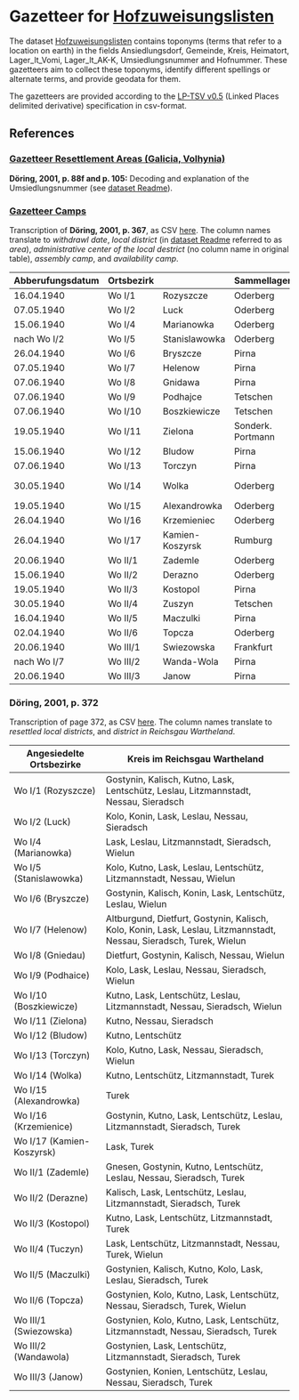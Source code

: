 # Gazetteer for [Hofzuweisungslisten](../hofzuweisungslisten.csv)

The dataset [Hofzuweisungslisten](../hofzuweisungslisten.csv) contains toponyms (terms that refer to a location on earth) in the fields Ansiedlungsdorf, Gemeinde, Kreis, Heimatort, Lager_lt_Vomi, Lager_lt_AK-K, Umsiedlungsnummer and Hofnummer. These gazetteers aim to collect these toponyms, identify different spellings or alternate terms, and provide geodata for them.

The gazetteers are provided according to the [LP-TSV v0.5](https://github.com/LinkedPasts/linked-places-format/blob/main/tsv_0.5.md#lp-tsv-v05-linked-places-delimited-derivative) (Linked Places delimited derivative) specification in csv-format.

## References

### [Gazetteer Resettlement Areas (Galicia, Volhynia)](./gazetteer_resettlement_area_ga-wo-b.csv)

**Döring, 2001, p. 88f and p. 105:** Decoding and explanation of the Umsiedlungsnummer (see [dataset Readme](../README.md#Umsiedlungsnummer)).

### [Gazetteer Camps]()

Transcription of **Döring, 2001, p. 367**, as CSV [here](./resources/camps_doering_2001_p367.csv). The column names translate to *withdrawl date*, *local district* (in [dataset Readme](../README.md#Umsiedlungsnummer) referred to as *area*), *administrative center of the local destrict* (no column name in original table), *assembly camp*, and *availability camp*.

| Abberufungsdatum | Ortsbezirk   |   | Sammellager       | Bereitstellungslager   |
|------------------|--------------|---------|-------------------|------------------------|
| 16.04.1940       | Wo I/1       | Rozyszcze | Oderberg         | Kirschberg             |
| 07.05.1940       | Wo I/2       | Luck      | Oderberg         | Kirschberg             |
| 15.06.1940       | Wo I/4       | Marianowka | Oderberg        | Zgierz                 |
| nach Wo I/2      | Wo I/5       | Stanislawowka | Oderberg     | Tuschen                |
| 26.04.1940       | Wo I/6       | Bryszcze  | Pirna            | Kirschberg             |
| 07.05.1940       | Wo I/7       | Helenow   | Pirna            | Zgierz, Kloster        |
| 07.06.1940       | Wo I/8       | Gnidawa   | Pirna            | Grotniki               |
| 07.06.1940       | Wo I/9       | Podhajce  | Tetschen         | Kirschberg             |
| 07.06.1940       | Wo I/10      | Boszkiewicze | Tetschen      | Waldhorst              |
| 19.05.1940       | Wo I/11      | Zielona   | Sonderk. Portmann | Zgierz, Rogy         |
| 15.06.1940       | Wo I/12      | Bludow    | Pirna            | Zdunska-Wola           |
| 07.06.1940       | Wo I/13      | Torczyn   | Pirna            | Kirschberg             |
| 30.05.1940       | Wo I/14      | Wolka     | Oderberg         | Zdunska-Wola, Kloster  |
| 19.05.1940       | Wo I/15      | Alexandrowka | Oderberg      | Tuschin                |
| 26.04.1940       | Wo I/16      | Krzemieniec | Oderberg       | Zgierz, Waldfrieden    |
| 26.04.1940       | Wo I/17      | Kamien-Koszyrsk | Rumburg    | Zgierz, Dombrowska     |
| 20.06.1940       | Wo II/1      | Zademle   | Oderberg         | Waldhorst              |
| 15.06.1940       | Wo II/2      | Derazno   | Oderberg         | Waldhorst              |
| 19.05.1940       | Wo II/3      | Kostopol  | Pirna            | Waldhorst              |
| 30.05.1940       | Wo II/4      | Zuszyn    | Tetschen         | Tuschin                |
| 16.04.1940       | Wo II/5      | Maczulki  | Pirna            | Kirschberg             |
| 02.04.1940       | Wo II/6      | Topcza    | Oderberg         | Kirschberg             |
| 20.06.1940       | Wo III/1     | Swiezowska | Frankfurt       | Waldhorst              |
| nach Wo I/7      | Wo III/2     | Wanda-Wola | Pirna           | Tuschin                |
| 20.06.1940       | Wo III/3     | Janow     | Pirna            | Zdunska-Wola           |


### Döring, 2001, p. 372

Transcription of page 372, as CSV [here](./resources/districts_wartheland_doering_2001_p372.csv). The column names translate to *resettled local districts*, and *district in Reichsgau Wartheland*.

| Angesiedelte Ortsbezirke | Kreis im Reichsgau Wartheland                                               |
|--------------------------|----------------------------------------------------------------------------|
| Wo I/1 (Rozyszcze)        | Gostynin, Kalisch, Kutno, Lask, Lentschütz, Leslau, Litzmannstadt, Nessau, Sieradsch |
| Wo I/2 (Luck)             | Kolo, Konin, Lask, Leslau, Nessau, Sieradsch                              |
| Wo I/4 (Marianowka)       | Lask, Leslau, Litzmannstadt, Sieradsch, Wielun                            |
| Wo I/5 (Stanislawowka)    | Kolo, Kutno, Lask, Leslau, Lentschütz, Litzmannstadt, Nessau, Wielun      |
| Wo I/6 (Bryszcze)         | Gostynin, Kalisch, Konin, Lask, Lentschütz, Leslau, Wielun                |
| Wo I/7 (Helenow)          | Altburgund, Dietfurt, Gostynin, Kalisch, Kolo, Konin, Lask, Leslau, Litzmannstadt, Nessau, Sieradsch, Turek, Wielun |
| Wo I/8 (Gniedau)          | Dietfurt, Gostynin, Kalisch, Nessau, Wielun                               |
| Wo I/9 (Podhaice)         | Kolo, Lask, Leslau, Nessau, Sieradsch, Wielun                             |
| Wo I/10 (Boszkiewicze)    | Kutno, Lask, Lentschütz, Leslau, Litzmannstadt, Nessau, Sieradsch, Wielun |
| Wo I/11 (Zielona)         | Kutno, Nessau, Sieradsch                                                  |
| Wo I/12 (Bludow)          | Kutno, Lentschütz                                                         |
| Wo I/13 (Torczyn)         | Kolo, Kutno, Lask, Nessau, Sieradsch, Wielun                              |
| Wo I/14 (Wolka)           | Kutno, Lentschütz, Litzmannstadt, Turek                                   |
| Wo I/15 (Alexandrowka)    | Turek                                                                     |
| Wo I/16 (Krzemienice)     | Gostynin, Kutno, Lask, Lentschütz, Leslau, Litzmannstadt, Sieradsch, Turek |
| Wo I/17 (Kamien-Koszyrsk) | Lask, Turek                                                               |
| Wo II/1 (Zademle)         | Gnesen, Gostynin, Kutno, Lentschütz, Leslau, Nessau, Sieradsch, Turek     |
| Wo II/2 (Derazne)         | Kalisch, Lask, Lentschütz, Leslau, Litzmannstadt, Sieradsch, Turek        |
| Wo II/3 (Kostopol)        | Kutno, Lask, Lentschütz, Litzmannstadt, Turek                             |
| Wo II/4 (Tuczyn)          | Lask, Lentschütz, Litzmannstadt, Nessau, Turek, Wielun                    |
| Wo II/5 (Maczulki)        | Gostynien, Kalisch, Kutno, Kolo, Lask, Leslau, Sieradsch, Turek           |
| Wo II/6 (Topcza)          | Gostynien, Kolo, Kutno, Lask, Lentschütz, Nessau, Sieradsch, Turek, Wielun |
| Wo III/1 (Swiezowska)     | Gostynien, Kolo, Kutno, Lask, Lentschütz, Litzmannstadt, Nessau, Sieradsch, Turek |
| Wo III/2 (Wandawola)      | Gostynien, Lask, Lentschütz, Litzmannstadt, Sieradsch, Turek              |
| Wo III/3 (Janow)          | Gostynien, Konien, Lentschütz, Leslau, Nessau, Sieradsch, Turek           |

